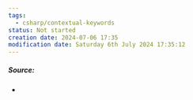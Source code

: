 ```yaml
---
tags:
  - csharp/contextual-keywords
status: Not started
creation date: 2024-07-06 17:35
modification date: Saturday 6th July 2024 17:35:12
---
```

##### Source:
* 